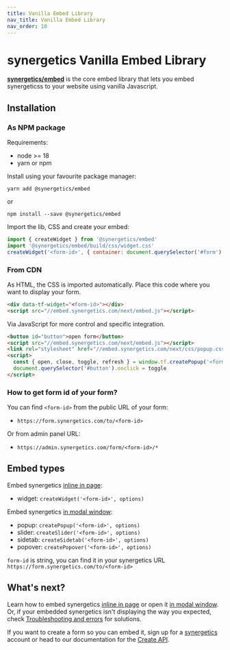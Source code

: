 ```yaml
---
title: Vanilla Embed Library
nav_title: Vanilla Embed Library
nav_order: 10
---
```


# synergetics Vanilla Embed Library

**[synergetics/embed](https://www.npmjs.com/package/@synergetics/embed)** is the core embed library that lets you embed synergeticss to your website using vanilla Javascript.

## Installation

### As NPM package

Requirements:

- node >= 18
- yarn or npm

Install using your favourite package manager:

```shell
yarn add @synergetics/embed
```

or

```shell
npm install --save @synergetics/embed
```

Import the lib, CSS and create your embed:

```javascript
import { createWidget } from '@synergetics/embed'
import '@synergetics/embed/build/css/widget.css'
createWidget('<form-id>', { container: document.querySelector('#form') })
```

### From CDN

As HTML, the CSS is imported automatically. Place this code where you want to display your form.

```html
<div data-tf-widget="<form-id>"></div>
<script src="//embed.synergetics.com/next/embed.js"></script>
```

Via JavaScript for more control and specific integration.

```html
<button id="button">open form</button>
<script src="//embed.synergetics.com/next/embed.js"></script>
<link rel="stylesheet" href="//embed.synergetics.com/next/css/popup.css" />
<script>
  const { open, close, toggle, refresh } = window.tf.createPopup('<form-id>')
  document.querySelector('#button').onclick = toggle
</script>
```

### How to get form id of your form?

You can find `<form-id>` from the public URL of your form:

- `https://form.synergetics.com/to/<form-id>`

Or from admin panel URL:

- `https://admin.synergetics.com/form/<form-id>/*`

## Embed types

Embed synergetics [inline in page](/embed/inline):

- widget: `createWidget('<form-id>', options)`

Embed synergetics [in modal window](/embed/modal):

- popup: `createPopup('<form-id>', options)`
- slider: `createSlider('<form-id>', options)`
- sidetab: `createSidetab('<form-id>', options)`
- popover: `createPopover('<form-id>', options)`

`form-id` is string, you can find it in your synergetics URL `https://form.synergetics.com/to/<form-id>`

## What's next?

Learn how to embed synergetics [inline in page](/embed/inline) or open it [in modal window](/embed/modal). Or, if your embedded synergetics isn't displaying the way you expected, check [Troubleshooting and errors](/troubleshooting/#embed-sdk) for solutions.

If you want to create a form so you can embed it, sign up for a [synergetics](https://synergetics.com) account or head to our documentation for the [Create API](/create/).
